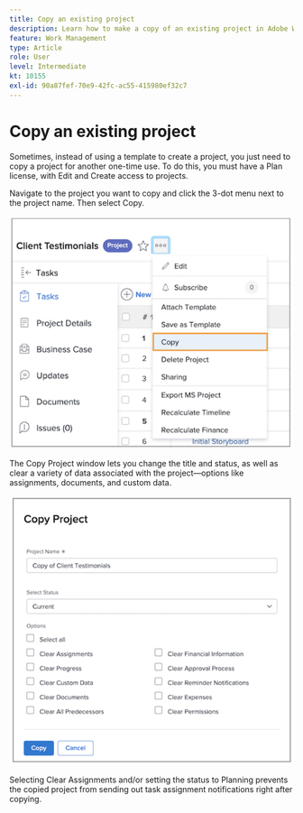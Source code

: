 ```yaml
---
title: Copy an existing project
description: Learn how to make a copy of an existing project in Adobe Workfront.
feature: Work Management
type: Article
role: User
level: Intermediate
kt: 10155
exl-id: 90a87fef-70e9-42fc-ac55-415980ef32c7
---
```

# Copy an existing project

Sometimes, instead of using a template to create a project, you just need to copy a project for another one-time use. To do this, you must have a Plan license, with Edit and Create access to projects. 

Navigate to the project you want to copy and click the 3-dot menu next to the project name. Then select Copy.

![Cr](assets/copy-existing-01.png)

The Copy Project window lets you change the title and status, as well as clear a variety of data associated with the project—options like assignments, documents, and custom data.

![Cr](assets/copy-existing-02.png)

Selecting Clear Assignments and/or setting the status to Planning prevents the copied project from sending out task assignment notifications right after copying.
